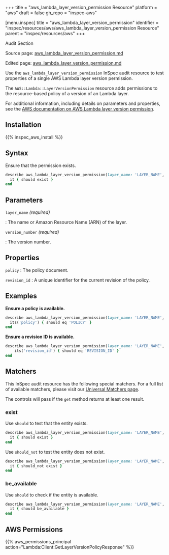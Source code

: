 +++
title = "aws_lambda_layer_version_permission Resource"
platform = "aws"
draft = false
gh_repo = "inspec-aws"

[menu.inspec]
title = "aws_lambda_layer_version_permission"
identifier = "inspec/resources/aws/aws_lambda_layer_version_permission Resource"
parent = "inspec/resources/aws"
+++

<div class="admonition-note">
<p class="admonition-note-title">Audit Section</p>
<div class="admonition-note-text">
<p>Source page: <a href="https://github.com/inspec/inspec-aws/blob/main/docs/resources/aws_lambda_layer_version_permission.md">aws_lambda_layer_version_permission.md</a></p>
<p>Edited page: <a href="https://github.com/ianmadd/inspec-aws/blob/im/hugo/docs-chef-io/content/inspec/resources/aws_lambda_layer_version_permission.md">aws_lambda_layer_version_permission.md</a></p>
</div>
</div>



Use the `aws_lambda_layer_version_permission` InSpec audit resource to test properties of a single AWS Lambda layer version permission.

The `AWS::Lambda::LayerVersionPermission` resource adds permissions to the resource-based policy of a version of an Lambda layer.

For additional information, including details on parameters and properties, see the [AWS documentation on AWS Lambda layer version permission](https://docs.aws.amazon.com/AWSCloudFormation/latest/UserGuide/aws-resource-lambda-layerversionpermission.html).

## Installation

{{% inspec_aws_install %}}

## Syntax

Ensure that the permission exists.

```ruby
describe aws_lambda_layer_version_permission(layer_name: 'LAYER_NAME', version_number: 'VERSION_NUMBER') do
  it { should exist }
end
```

## Parameters

`layer_name` _(required)_

: The name or Amazon Resource Name (ARN) of the layer.

`version_number` _(required)_

: The version number.

## Properties

`policy`
: The policy document.

`revision_id`
: A unique identifier for the current revision of the policy.

## Examples

**Ensure a policy is available.**

```ruby
describe aws_lambda_layer_version_permission(layer_name: 'LAYER_NAME', version_number: 'VERSION_NUMBER') do
  its('policy') { should eq 'POLICY' }
end
```

**Ensure a revision ID is available.**

```ruby
describe aws_lambda_layer_version_permission(layer_name: 'LAYER_NAME', version_number: 'VERSION_NUMBER') do
    its('revision_id') { should eq 'REVISION_ID' }
end
```

## Matchers

This InSpec audit resource has the following special matchers. For a full list of available matchers, please visit our [Universal Matchers page](https://www.inspec.io/docs/reference/matchers/).

The controls will pass if the `get` method returns at least one result.

### exist

Use `should` to test that the entity exists.

```ruby
describe aws_lambda_layer_version_permission(layer_name: 'LAYER_NAME', version_number: 'VERSION_NUMBER') do
  it { should exist }
end
```

Use `should_not` to test the entity does not exist.

```ruby
describe aws_lambda_layer_version_permission(layer_name: 'LAYER_NAME', version_number: 'VERSION_NUMBER') do
  it { should_not exist }
end
```

### be_available

Use `should` to check if the entity is available.

```ruby
describe aws_lambda_layer_version_permission(layer_name: 'LAYER_NAME', version_number: 'VERSION_NUMBER') do
  it { should be_available }
end
```

## AWS Permissions

{{% aws_permissions_principal action="Lambda:Client:GetLayerVersionPolicyResponse" %}}
